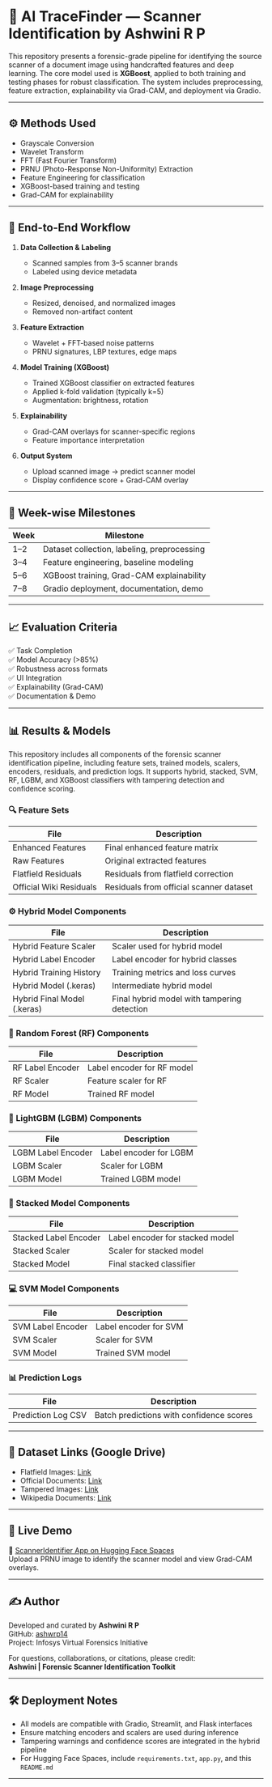 # 🧠 AI TraceFinder — Scanner Identification by Ashwini R P

This repository presents a forensic-grade pipeline for identifying the source scanner of a document image using handcrafted features and deep learning. The core model used is **XGBoost**, applied to both training and testing phases for robust classification. The system includes preprocessing, feature extraction, explainability via Grad-CAM, and deployment via Gradio.

---

## ⚙️ Methods Used

- Grayscale Conversion  
- Wavelet Transform  
- FFT (Fast Fourier Transform)  
- PRNU (Photo-Response Non-Uniformity) Extraction  
- Feature Engineering for classification  
- XGBoost-based training and testing  
- Grad-CAM for explainability  

---

## 📌 End-to-End Workflow

1. **Data Collection & Labeling**  
   - Scanned samples from 3–5 scanner brands  
   - Labeled using device metadata  

2. **Image Preprocessing**  
   - Resized, denoised, and normalized images  
   - Removed non-artifact content  

3. **Feature Extraction**  
   - Wavelet + FFT-based noise patterns  
   - PRNU signatures, LBP textures, edge maps  

4. **Model Training (XGBoost)**  
   - Trained XGBoost classifier on extracted features  
   - Applied k-fold validation (typically k=5)  
   - Augmentation: brightness, rotation  

5. **Explainability**  
   - Grad-CAM overlays for scanner-specific regions  
   - Feature importance interpretation  

6. **Output System**  
   - Upload scanned image → predict scanner model  
   - Display confidence score + Grad-CAM overlay  

---

## 📅 Week-wise Milestones

| Week | Milestone |
|------|-----------|
| 1–2  | Dataset collection, labeling, preprocessing |
| 3–4  | Feature engineering, baseline modeling |
| 5–6  | XGBoost training, Grad-CAM explainability |
| 7–8  | Gradio deployment, documentation, demo |

---

## 📈 Evaluation Criteria

✅ Task Completion  
✅ Model Accuracy (>85%)  
✅ Robustness across formats  
✅ UI Integration  
✅ Explainability (Grad-CAM)  
✅ Documentation & Demo  

---

## 📊 Results & Models

This repository includes all components of the forensic scanner identification pipeline, including feature sets, trained models, scalers, encoders, residuals, and prediction logs. It supports hybrid, stacked, SVM, RF, LGBM, and XGBoost classifiers with tampering detection and confidence scoring.

### 🔍 Feature Sets

| File | Description |
|------|-------------|
| Enhanced Features | Final enhanced feature matrix |
| Raw Features | Original extracted features |
| Flatfield Residuals | Residuals from flatfield correction |
| Official Wiki Residuals | Residuals from official scanner dataset |

### ⚙️ Hybrid Model Components

| File | Description |
|------|-------------|
| Hybrid Feature Scaler | Scaler used for hybrid model |
| Hybrid Label Encoder | Label encoder for hybrid classes |
| Hybrid Training History | Training metrics and loss curves |
| Hybrid Model (.keras) | Intermediate hybrid model |
| Hybrid Final Model (.keras) | Final hybrid model with tampering detection |

### 🌲 Random Forest (RF) Components

| File | Description |
|------|-------------|
| RF Label Encoder | Label encoder for RF model |
| RF Scaler | Feature scaler for RF |
| RF Model | Trained RF model |

### 🌟 LightGBM (LGBM) Components

| File | Description |
|------|-------------|
| LGBM Label Encoder | Label encoder for LGBM |
| LGBM Scaler | Scaler for LGBM |
| LGBM Model | Trained LGBM model |

### 🧠 Stacked Model Components

| File | Description |
|------|-------------|
| Stacked Label Encoder | Label encoder for stacked model |
| Stacked Scaler | Scaler for stacked model |
| Stacked Model | Final stacked classifier |

### 💻 SVM Model Components

| File | Description |
|------|-------------|
| SVM Label Encoder | Label encoder for SVM |
| SVM Scaler | Scaler for SVM |
| SVM Model | Trained SVM model |

### 📊 Prediction Logs

| File | Description |
|------|-------------|
| Prediction Log CSV | Batch predictions with confidence scores |

---

## 📂 Dataset Links (Google Drive)

- Flatfield Images: [Link](https://drive.google.com/file/d/1O-rs0iDSDvFzZS4G-zoX1OHSd3MA4Kk1/view?usp=drive_link)  
- Official Documents: [Link](https://drive.google.com/file/d/1kGOZzX1Yzwrdh_ZEYNv62rE7YcZgoLCX/view?usp=drive_link)  
- Tampered Images: [Link](https://drive.google.com/file/d/15U_RGPIKUHyBSH-3A-ohZB2vleMzR56x/view?usp=drive_link)  
- Wikipedia Documents: [Link](https://drive.google.com/file/d/1w44DYWJQ14Jl97UmUA8FW2v6yGxERFWr/view?usp=drive_link)  

---

## 🚀 Live Demo

🔗 [ScannerIdentifier App on Hugging Face Spaces](https://huggingface.co/spaces/ashwrp14/AI_tracer)  
Upload a PRNU image to identify the scanner model and view Grad-CAM overlays.

---

## ✍️ Author

Developed and curated by **Ashwini R P**  
GitHub: [ashwrp14](https://github.com/ashwrp14)  
Project: Infosys Virtual Forensics Initiative  

For questions, collaborations, or citations, please credit:  
**Ashwini | Forensic Scanner Identification Toolkit**

---

## 🛠️ Deployment Notes

- All models are compatible with Gradio, Streamlit, and Flask interfaces  
- Ensure matching encoders and scalers are used during inference  
- Tampering warnings and confidence scores are integrated in the hybrid pipeline  
- For Hugging Face Spaces, include `requirements.txt`, `app.py`, and this `README.md`  

---
